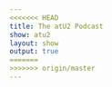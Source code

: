 ```yaml
---
<<<<<<< HEAD
title: The atU2 Podcast
show: atu2
layout: show
output: true
=======
>>>>>>> origin/master
---
```


